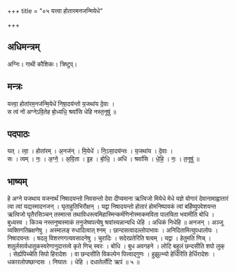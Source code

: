 +++
title = "०५ यत्त्वा होतारमनजन्मियेधे"

+++
## अधिमन्त्रम्
अग्निः। गाथी कौशिकः। त्रिष्टुप्।

## मन्त्रः
यत्त्वा॒ होता॑रम॒नज॑न्मि॒येधे॑ निषा॒दय॑न्तो य॒जथा॑य दे॒वाः ।  
स त्वं नो॑ अग्नेऽवि॒तेह बो॒ध्यधि॒ श्रवां॑सि धेहि नस्त॒नूषु॑ ॥

## पदपाठः
यत् । त्वा॒ । होता॑रम् । अ॒नज॑न् । मि॒येधे॑ । नि॒ऽसा॒दय॑न्तः । य॒जथा॑य । दे॒वाः ।  
सः । त्वम् । नः॒ । अ॒ग्ने॒ । अ॒वि॒ता । इ॒ह । बो॒धि॒ । अधि॑ । श्रवां॑सि । धे॒हि॒ । नः॒ । त॒नूषु॑ ॥

## भाष्यम्
हे अग्ने यजथाय यजनार्थं निषादयन्तो निवसन्तो देवा दीप्यमाना ऋत्विजो मियेधे मेधे यज्ञे योगारं देवानामाह्वातारं त्वा त्वां यद्यस्मादनजन् । घृताहुतिभिरौक्षन् । यद्वा निषादयन्तो होतारं होमनिष्पावकं त्वां बर्हिष्युपवेशयन्त ऋत्विजो घृतैरसिञ्चन् तस्मात्स तथाविधस्त्वमिहास्मिन्कर्मणिनो‍स्माकमविता पालयिता भवामीति बोधि । बुध्यस्व । किञ्च नस्तनुष्वस्माकं तनुजेष्वपत्येषु श्रवांस्यन्नान्यधि धेहि । अधिकं निधेहि ॥ अनजन् । अञ्जू व्यक्तिगतिम्रक्षणेषु । अस्मालङ् रुधादित्वात् श्नम् । छान्दसत्वादल्लोपाभावः । अनिदितामित्युपधालोपः । निषादयन्तः । षदलृ विशरणगत्यवसादनेषु । चुरादिः । सदेरप्रतेरिति षत्वम् । यद्वा । हेतुमति णिच् । शतुर्लसार्वधातुकस्वरेणानुदात्तत्वे कृते णिच् स्वरः । बोधि । बुध अवगहने । लोटि बहुलं छन्दसीति शपो लुक् । सेर्ह्यपिच्चेति सिपो हिरादेशः । वा छन्दसीति विकल्पेन पित्त्वाद्गुणः । हुझुल्भ्यो हेर्धिरिति हेर्धिरादेशः । धकारलोपष्छान्दसः । निघातः । धेहि । दधातेर्लोटि ऋपं ॥ ५ ॥
